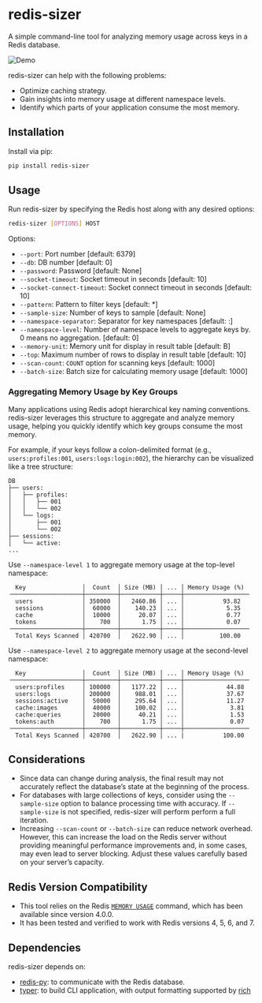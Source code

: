 # redis-sizer

A simple command-line tool for analyzing memory usage across keys in a Redis database.


![Demo](docs/demo.webp)

redis-sizer can help with the following problems:
- Optimize caching strategy.
- Gain insights into memory usage at different namespace levels.
- Identify which parts of your application consume the most memory.

## Installation

Install via pip:

```bash
pip install redis-sizer
```

## Usage

Run redis-sizer by specifying the Redis host along with any desired options:

```bash
redis-sizer [OPTIONS] HOST
```

Options:

- `--port`: Port number [default: 6379]
- `--db`: DB number [default: 0]
- `--password`: Password [default: None]
- `--socket-timeout`: Socket timeout in seconds [default: 10]
- `--socket-connect-timeout`: Socket connect timeout in seconds [default: 10]
- `--pattern`: Pattern to filter keys [default: *]
- `--sample-size`: Number of keys to sample [default: None]
- `--namespace-separator`: Separator for key namespaces [default: :]
- `--namespace-level`: Number of namespace levels to aggregate keys by. 0 means no aggregation. [default: 0]
- `--memory-unit`: Memory unit for display in result table [default: B]
- `--top`: Maximum number of rows to display in result table [default: 10]
- `--scan-count`: `COUNT` option for scanning keys [default: 1000]
- `--batch-size`: Batch size for calculating memory usage [default: 1000]

### Aggregating Memory Usage by Key Groups

Many applications using Redis adopt hierarchical key naming conventions.
redis-sizer leverages this structure to aggregate and analyze memory usage, helping you quickly identify which key groups consume the most memory.

For example, if your keys follow a colon-delimited format (e.g., `users:profiles:001`, `users:logs:login:002`), the hierarchy can be visualized like a tree structure:

```
DB
├── users:
│   ├── profiles:
│   │   ├── 001
│   │   └── 002
│   └── logs:
│       ├── 001
│       └── 002
├── sessions:
│   └── active:
...
```

Use `--namespace-level 1` to aggregate memory usage at the top-level namespace:

```console
  Key                │  Count  │ Size (MB) │ ... │ Memory Usage (%)  
╶────────────────────┼─────────┼───────────┼─────┼──────────────────╴
  users              │ 350000  │   2460.86 │ ... │           93.82  
  sessions           │  60000  │    140.23 │ ... │            5.35  
  cache              │  10000  │     20.07 │ ... │            0.77  
  tokens             │    700  │      1.75 │ ... │            0.07  
╶────────────────────┼─────────┼───────────┼─────┼──────────────────╴
  Total Keys Scanned │ 420700  │   2622.90 │ ... │          100.00  
```

Use `--namespace-level 2` to aggregate memory usage at the second-level namespace:

```console
  Key                │  Count  │ Size (MB) │ ... │ Memory Usage (%)  
╶────────────────────┼─────────┼───────────┼─────┼──────────────────╴
  users:profiles     │ 100000  │   1177.22 │ ... │            44.88  
  users:logs         │ 200000  │    988.01 │ ... │            37.67  
  sessions:active    │  50000  │    295.64 │ ... │            11.27  
  cache:images       │  40000  │    100.02 │ ... │             3.81  
  cache:queries      │  20000  │     40.21 │ ... │             1.53  
  tokens:auth        │    700  │      1.75 │ ... │             0.07  
╶────────────────────┼─────────┼───────────┼─────┼──────────────────╴
  Total Keys Scanned │ 420700  │   2622.90 │ ... |           100.00  
```

## Considerations

- Since data can change during analysis, the final result may not accurately reflect the database’s state at the beginning of the process.
- For databases with large collections of keys, consider using the `--sample-size` option to balance processing time with accuracy. If `--sample-size` is not specified, redis-sizer will perform perform a full iteration.
- Increasing `--scan-count` or `--batch-size` can reduce network overhead. However, this can increase the load on the Redis server without providing meaningful performance improvements and, in some cases, may even lead to server blocking. Adjust these values carefully based on your server’s capacity.

## Redis Version Compatibility

- This tool relies on the Redis [`MEMORY USAGE`](https://redis.io/docs/latest/commands/memory-usage/) command, which has been available since version 4.0.0.
- It has been tested and verified to work with Redis versions 4, 5, 6, and 7.

## Dependencies

redis-sizer depends on:

- [redis-py](https://github.com/redis/redis-py): to communicate with the Redis database.
- [typer](https://github.com/fastapi/typer): to build CLI application, with output formatting supported by [rich](https://github.com/Textualize/rich)
